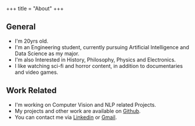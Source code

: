 +++
title = "About"
+++

## General
- I'm 20yrs old.
- I'm an Engineering student, currently pursuing Artificial Intelligence and Data Science as my major.
- I'm also Interested in History, Philosophy, Physics and Electronics.
- I like watching sci-fi and horror content, in addition to documentaries and video games. 

## Work Related
- I'm working on Computer Vision and NLP related Projects.
- My projects and other work are available on [Github](https://github.com/virajsazzala).
- You can contact me via [Linkedin](https://www.linkedin.com/in/sng-viraj-reddy) or [Gmail](mailto:virajreddy.sazzala@gmail.com).


